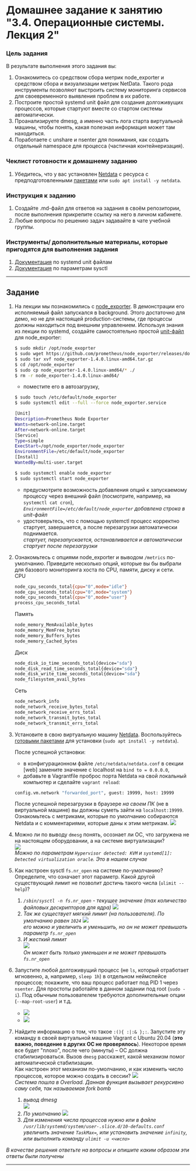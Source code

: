 # Домашнее задание к занятию "3.4. Операционные системы. Лекция 2"

### Цель задания

В результате выполнения этого задания вы:
1. Ознакомитесь со средством сбора метрик node_exporter и средством сбора и визуализации метрик NetData. Такого рода инструменты позволяют выстроить систему мониторинга сервисов для своевременного выявления проблем в их работе.
2. Построите простой systemd unit файл для создания долгоживущих процессов, которые стартуют вместе со стартом системы автоматически.
3. Проанализируете dmesg, а именно часть лога старта виртуальной машины, чтобы понять, какая полезная информация может там находиться.
4. Поработаете с unshare и nsenter для понимания, как создать отдельный namespace для процесса (частичная контейнеризация).

### Чеклист готовности к домашнему заданию

1. Убедитесь, что у вас установлен [Netdata](https://github.com/netdata/netdata) c ресурса с предподготовленными [пакетами](https://packagecloud.io/netdata/netdata/install) или `sudo apt install -y netdata`.


### Инструкция к заданию

1. Создайте .md-файл для ответов на задания в своём репозитории, после выполнения прикрепите ссылку на него в личном кабинете.
2. Любые вопросы по решению задач задавайте в чате учебной группы.


### Инструменты/ дополнительные материалы, которые пригодятся для выполнения задания

1. [Документация](https://www.freedesktop.org/software/systemd/man/systemd.service.html) по systemd unit файлам
2. [Документация](https://www.kernel.org/doc/Documentation/sysctl/) по параметрам sysctl

------

## Задание

1. На лекции мы познакомились с [node_exporter](https://github.com/prometheus/node_exporter/releases). В демонстрации его исполняемый файл запускался в background. Этого достаточно для демо, но не для настоящей production-системы, где процессы должны находиться под внешним управлением. Используя знания из лекции по systemd, создайте самостоятельно простой [unit-файл](https://www.freedesktop.org/software/systemd/man/systemd.service.html) для node_exporter:
    ```bash
    $ sudo mkdir /opt/node_exoprter
    $ sudo wget https://github.com/prometheus/node_exporter/releases/download/v1.4.0/node_exporter-1.4.0.linux-amd64.tar.gz
    $ sudo tar xvf node_exporter-1.4.0.linux-amd64.tar.gz
    $ cd /opt/node_exporter
    $ sudo cp node_exporter-1.4.0.linux-amd64/* ./
    $ rm -r node_exporter-1.4.0.linux-amd64/
   ```
    * поместите его в автозагрузку,
    ```bash
    $ sudo touch /etc/default/node_exporter
    $ sudo systemctl edit --full --force node_exporter.service
    ```
    ```bash
    [Unit]
    Description=Prometheus Node Exporter
    Wants=network-online.target
    After=network-online.target
    [Service]
    Type=simple
    ExecStart=/opt/node_exporter/node_exporter
    EnvironmentFile=/etc/default/node_exporter
    [Install]
    WantedBy=multi-user.target
    ```
    ```bash
    $ sudo systemctl enable node_exporter
    $ sudo systemctl start node_exporter
    ```
    * предусмотрите возможность добавления опций к запускаемому процессу через внешний файл (посмотрите, например, на `systemctl cat cron`),
    </br>*`EnvironmentFile=/etc/default/node_exporter` добавлена строка в unit-файл*
    * удостоверьтесь, что с помощью systemctl процесс корректно стартует, завершается, а после перезагрузки автоматически поднимается.
    </br>*стартует, перезапускается, останавливается и автоматически стартует после перезагрузки*

1. Ознакомьтесь с опциями node_exporter и выводом `/metrics` по-умолчанию. Приведите несколько опций, которые вы бы выбрали для базового мониторинга хоста по CPU, памяти, диску и сети.</br>
   CPU
   ```bash
   node_cpu_seconds_total{cpu="0",mode="idle"}
   node_cpu_seconds_total{cpu="0",mode="system"}
   node_cpu_seconds_total{cpu="0",mode="user"}
   process_cpu_seconds_total
   ```
   Память
   ```bash
   node_memory_MemAvailable_bytes
   node_memory_MemFree_bytes
   node_memory_Buffers_bytes
   node_memory_Cached_bytes
   ```
   Диск
   ```bash
   node_disk_io_time_seconds_total{device="sda"}
   node_disk_read_time_seconds_total{device="sda"}
   node_disk_write_time_seconds_total{device="sda"}
   node_filesystem_avail_bytes
   ```
   Сеть
   ```bash
   node_network_info
   node_network_receive_bytes_total
   node_network_receive_errs_total
   node_network_transmit_bytes_total
   node_network_transmit_errs_total
   ```
1. Установите в свою виртуальную машину [Netdata](https://github.com/netdata/netdata). Воспользуйтесь [готовыми пакетами](https://packagecloud.io/netdata/netdata/install) для установки (`sudo apt install -y netdata`). 
   
   После успешной установки:
    * в конфигурационном файле `/etc/netdata/netdata.conf` в секции [web] замените значение с localhost на `bind to = 0.0.0.0`,
    * добавьте в Vagrantfile проброс порта Netdata на свой локальный компьютер и сделайте `vagrant reload`:

    ```bash
    config.vm.network "forwarded_port", guest: 19999, host: 19999
    ```

    После успешной перезагрузки в браузере *на своем ПК* (не в виртуальной машине) вы должны суметь зайти на `localhost:19999`. Ознакомьтесь с метриками, которые по умолчанию собираются Netdata и с комментариями, которые даны к этим метрикам.
![](img/3.png)
1. Можно ли по выводу `dmesg` понять, осознает ли ОС, что загружена не на настоящем оборудовании, а на системе виртуализации?</br>
   ![](img/4.png)
</br> *Можно по параметрам `Hypervisor detected: KVM` и `systemd[1]: Detected virtualization oracle`. Это в нашем случае*

1. Как настроен sysctl `fs.nr_open` на системе по-умолчанию? Определите, что означает этот параметр. Какой другой существующий лимит не позволит достичь такого числа (`ulimit --help`)?
   1. *`/sbin/sysctl -n fs.nr_open` - текущее значение (max количество файловых дескрипторов для ядра)*
   ![](img/5_1.png)
   2. *Так же существует мягкий лимит (на пользователя). По умолчанию равен `1024`*
   ![](img/5_2.png) \
   *его можно и увеличить и уменьшить, но он не может превышать параметр `fs.nr_open`*
   3. *И жесткий лимит* \
   ![](img/5_3.png) \
   *Он может быть только уменьшен и не может превышать `fs.nr_open`*
1. Запустите любой долгоживущий процесс (не `ls`, который отработает мгновенно, а, например, `sleep 1h`) в отдельном неймспейсе процессов; покажите, что ваш процесс работает под PID 1 через `nsenter`. Для простоты работайте в данном задании под root (`sudo -i`). Под обычным пользователем требуются дополнительные опции (`--map-root-user`) и т.д.
   * ![](img/6_1.png)
   * ![](img/6_2.png)
1. Найдите информацию о том, что такое `:(){ :|:& };:`. Запустите эту команду в своей виртуальной машине Vagrant с Ubuntu 20.04 (**это важно, поведение в других ОС не проверялось**). Некоторое время все будет "плохо", после чего (минуты) – ОС должна стабилизироваться. Вызов `dmesg` расскажет, какой механизм помог автоматической стабилизации.  
Как настроен этот механизм по-умолчанию, и как изменить число процессов, которое можно создать в сессии?
![](img/7.png) \
*Система пошла в Overload. Данная функция вызывает рекурсивно саму себя, так называемая fork bomb*
   1. *вывод dmesg* \
   ![](img/7_2.png)
   3. *По умолчанию*
   ![](img/7_3.png)
   4. *Для изменения числа процессов нужно или в файле `/usr/lib/systemd/system/user-.slice.d/10-defaults.conf` увеличить значение `TaskMax=`, или установить значение `infinity`, или выполнить команду `ulimit -u <число>`* 
   
   
*В качестве решения ответьте на вопросы и опишите каким образом эти ответы были получены*

----

